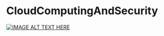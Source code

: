 # CloudComputingAndSecurity

[![IMAGE ALT TEXT HERE](https://img.youtube.com/vi/ZgcaXSQksMQ/0.jpg)](https://www.youtube.com/watch?v=ZgcaXSQksMQ)
